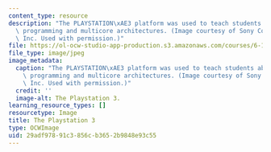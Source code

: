 ```yaml
---
content_type: resource
description: "The PLAYSTATION\xAE3 platform was used to teach students about parallel\
  \ programming and multicore architectures. (Image courtesy of Sony Computer Entertainment,\
  \ Inc. Used with permission.)"
file: https://ol-ocw-studio-app-production.s3.amazonaws.com/courses/6-189-multicore-programming-primer-january-iap-2007/29adf97891c3856cb3652b9848e93c55_6-189iap07.jpg
file_type: image/jpeg
image_metadata:
  caption: "The PLAYSTATION\xAE3 platform was used to teach students about parallel\
    \ programming and multicore architectures. (Image courtesy of Sony Computer Entertainment,\
    \ Inc. Used with permission.)"
  credit: ''
  image-alt: The Playstation 3.
learning_resource_types: []
resourcetype: Image
title: The Playstation 3
type: OCWImage
uid: 29adf978-91c3-856c-b365-2b9848e93c55
---
```

